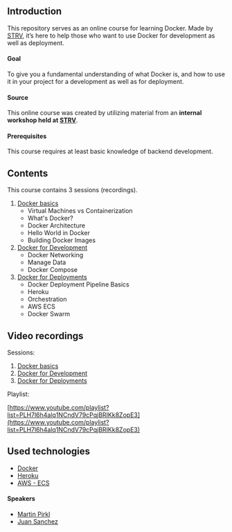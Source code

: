 ## Introduction

This repository serves as an online course for learning Docker. 
Made by [STRV](https://www.strv.com/), it’s here to help those who want to use Docker for development as well as deployment.

#### Goal

To give you a fundamental understanding of what Docker is, and how to use it in your project for a development as well as for deployment.

#### Source

This online course was created by utilizing material from an **internal workshop held at [STRV](https://www.strv.com/)**.

#### Prerequisites

This course requires at least basic knowledge of backend development.

## Contents

This course contains 3 sessions (recordings).

1. [Docker basics](./sessions/01-docker-basics/)
    - Virtual Machines vs Containerization
    - What's Docker?
    - Docker Architecture
    - Hello World in Docker
    - Building Docker Images
2. [Docker for Development](./sessions/02-docker-for-development)
    - Docker Networking
    - Manage Data
    - Docker Compose
3. [Docker for Deployments](./sessions/03-docker-deployment-orchestration)
    - Docker Deployment Pipeline Basics
    - Heroku
    - Orchestration
    - AWS ECS
    - Docker Swarm

## Video recordings

Sessions: 
1. [Docker basics](https://www.youtube.com/watch?v=YMFXf_F094E&list=PLH7l6h4alq1NCndV79cPqjBRIKk8ZopE3)
2. [Docker for Development](https://www.youtube.com/watch?v=j8LSDmrL50w&list=PLH7l6h4alq1NCndV79cPqjBRIKk8ZopE3)
3. [Docker for Deployments](https://www.youtube.com/watch?v=-dPjjPvdT6g&list=PLH7l6h4alq1NCndV79cPqjBRIKk8ZopE3)

Playlist:

[https://www.youtube.com/playlist?list=PLH7l6h4alq1NCndV79cPqjBRIKk8ZopE3](https://www.youtube.com/playlist?list=PLH7l6h4alq1NCndV79cPqjBRIKk8ZopE3)

## Used technologies

- [Docker](https://www.docker.com/)
- [Heroku](https://www.heroku.com/)
- [AWS - ECS](https://aws.amazon.com/)

#### Speakers
- [Martin Pirkl](https://github.com/pirklmar)
- [Juan Sanchez](https://github.com/jlsan92)

